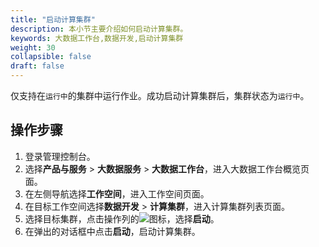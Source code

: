 ```yaml
---
title: "启动计算集群"
description: 本小节主要介绍如何启动计算集群。 
keywords: 大数据工作台,数据开发,启动计算集群
weight: 30
collapsible: false
draft: false
---
```


仅支持在`运行中`的集群中运行作业。成功启动计算集群后，集群状态为`运行中`。

## 操作步骤

1. 登录管理控制台。
2. 选择**产品与服务** > **大数据服务** > **大数据工作台**，进入大数据工作台概览页面。
3. 在左侧导航选择**工作空间**，进入工作空间页面。
4. 在目标工作空间选择**数据开发** > **计算集群**，进入计算集群列表页面。
5. 选择目标集群，点击操作列的![](../../../../_images/icon_more_cluster.png)图标，选择**启动**。
6. 在弹出的对话框中点击**启动**，启动计算集群。   